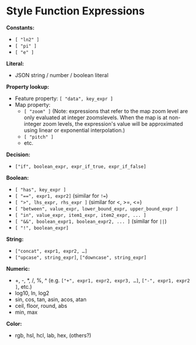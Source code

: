 # Style Function Expressions

**Constants:**
- `[ "ln2" ]`
- `[ "pi" ]`
- `[ "e" ]`

**Literal:**
- JSON string / number / boolean literal

**Property lookup:**
- Feature property: `[ "data", key_expr ]`
- Map property:
  - `[ "zoom" ]` (Note: expressions that refer to the map zoom level are only evaluated at integer zoomslevels. When the map is at non-integer zoom levels, the expression's value will be approximated using linear or exponential interpolation.)
  - `[ "pitch" ]`
  - etc.

**Decision:**
- `["if", boolean_expr, expr_if_true, expr_if_false]` 

**Boolean:**
- `[ "has", key_expr ]`
- `[ "==", expr1, expr2]` (similar for `!=`)
- `[ ">", lhs_expr, rhs_expr ]` (similar for <, >=, <=)
- `[ "between", value_expr, lower_bound_expr, upper_bound_expr ]`
- `[ "in", value_expr, item1_expr, item2_expr, ... ]`
- `[ "&&", boolean_expr1, boolean_expr2, ... ]` (similar for `||`)
- `[ "!", boolean_expr]`

**String:**
- `["concat", expr1, expr2, …]`
- `["upcase", string_expr]`, `["downcase", string_expr]`

**Numeric:**
- +, -, \*, /, %, ^ (e.g. `["+", expr1, expr2, expr3, …]`, `["-", expr1, expr2 ]`, etc.)
- log10, ln, log2
- sin, cos, tan, asin, acos, atan
- ceil, floor, round, abs
- min, max

**Color:**
- rgb, hsl, hcl, lab, hex, (others?)

